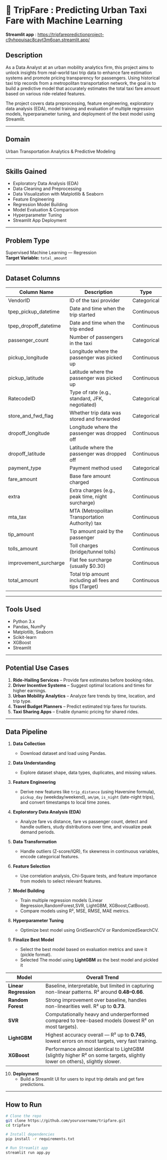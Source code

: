# 🚗 TripFare : Predicting Urban Taxi Fare with Machine Learning

**Streamlit app** : https://tripfarepredictionproject-c9vhppujsac8cayt3m6oan.streamlit.app/

## Description
As a Data Analyst at an urban mobility analytics firm, this project aims to unlock insights from real-world taxi trip data to enhance fare estimation systems and promote pricing transparency for passengers. Using historical taxi trip records from a metropolitan transportation network, the goal is to build a predictive model that accurately estimates the total taxi fare amount based on various ride-related features.

The project covers data preprocessing, feature engineering, exploratory data analysis (EDA), model training and evaluation of multiple regression models, hyperparameter tuning, and deployment of the best model using Streamlit.

---

## Domain
Urban Transportation Analytics & Predictive Modeling

---

## Skills Gained
- Exploratory Data Analysis (EDA)  
- Data Cleaning and Preprocessing  
- Data Visualization with Matplotlib & Seaborn  
- Feature Engineering  
- Regression Model Building  
- Model Evaluation & Comparison  
- Hyperparameter Tuning  
- Streamlit App Deployment  

---

## Problem Type
Supervised Machine Learning — Regression  
**Target Variable:** `total_amount`

---

## Dataset Columns

| Column Name           | Description                                      | Type         |
|-----------------------|------------------------------------------------|--------------|
| VendorID              | ID of the taxi provider                          | Categorical  |
| tpep_pickup_datetime  | Date and time when the trip started              | Continuous   |
| tpep_dropoff_datetime | Date and time when the trip ended                | Continuous   |
| passenger_count       | Number of passengers in the taxi                  | Categorical  |
| pickup_longitude      | Longitude where the passenger was picked up      | Continuous   |
| pickup_latitude       | Latitude where the passenger was picked up       | Continuous   |
| RatecodeID            | Type of rate (e.g., standard, JFK, negotiated)   | Categorical  |
| store_and_fwd_flag    | Whether trip data was stored and forwarded        | Categorical  |
| dropoff_longitude     | Longitude where the passenger was dropped off    | Continuous   |
| dropoff_latitude      | Latitude where the passenger was dropped off     | Continuous   |
| payment_type          | Payment method used                               | Categorical  |
| fare_amount           | Base fare amount charged                          | Continuous   |
| extra                 | Extra charges (e.g., peak time, night surcharge) | Continuous   |
| mta_tax               | MTA (Metropolitan Transportation Authority) tax | Continuous   |
| tip_amount            | Tip amount paid by the passenger                  | Continuous   |
| tolls_amount          | Toll charges (bridge/tunnel tolls)                 | Continuous   |
| improvement_surcharge | Flat fee surcharge (usually $0.30)                | Continuous   |
| total_amount          | Total trip amount including all fees and tips (Target) | Continuous |

---

## Tools Used
- Python 3.x  
- Pandas, NumPy  
- Matplotlib, Seaborn  
- Scikit-learn  
- XGBoost  
- Streamlit  

---

## Potential Use Cases
1. **Ride-Hailing Services** – Provide fare estimates before booking rides.  
2. **Driver Incentive Systems** – Suggest optimal locations and times for higher earnings.  
3. **Urban Mobility Analytics** – Analyze fare trends by time, location, and trip type.  
4. **Travel Budget Planners** – Predict estimated trip fares for tourists.  
5. **Taxi Sharing Apps** – Enable dynamic pricing for shared rides.  

---

## Data Pipeline

1. **Data Collection**  
   - Download dataset and load using Pandas.

2. **Data Understanding**  
   - Explore dataset shape, data types, duplicates, and missing values.

3. **Feature Engineering**  
   - Derive new features like `trip_distance` (using Haversine formula), `pickup_day` (weekday/weekend), `am/pm`, `is_night` (late-night trips), and convert timestamps to local time zones.

4. **Exploratory Data Analysis (EDA)**  
   - Analyze fare vs distance, fare vs passenger count, detect and handle outliers, study distributions over time, and visualize peak demand periods.

5. **Data Transformation**  
   - Handle outliers (Z-score/IQR), fix skewness in continuous variables, encode categorical features.

6. **Feature Selection**  
   - Use correlation analysis, Chi-Square tests, and feature importance from models to select relevant features.

7. **Model Building**  
   - Train multiple regression models (Linear Regression,RandomForest,SVR, LightGBM, XGBoost,CatBoost).  
   - Compare models using R², MSE, RMSE, MAE metrics.

8. **Hyperparameter Tuning**  
   - Optimize best model using GridSearchCV or RandomizedSearchCV.

9. **Finalize Best Model**  
   - Select the best model based on evaluation metrics and save it (pickle format).
   - Selected The model using **LightGBM** as the best model and pickled it
  
   
| Model                 | Overall Trend                                                                                                             |
| --------------------- | ------------------------------------------------------------------------------------------------------------------------- |
| **Linear Regression** | Baseline, interpretable, but limited in capturing non-linear patterns. R² around **0.48–0.66**.                           |
| **Random Forest**     | Strong improvement over baseline, handles non-linearities well. R² up to **0.73**.                                        |
| **SVR**               | Computationally heavy and underperformed compared to tree-based models (lowest R² on most targets).                       |
| **LightGBM**          | Highest accuracy overall — R² up to **0.745**, lowest errors on most targets, very fast training.                         |
| **XGBoost**           | Performance almost identical to LightGBM (slightly higher R² on some targets, slightly lower on others), slightly slower. |


10. **Deployment**  
    - Build a Streamlit UI for users to input trip details and get fare predictions.

---

## How to Run

```bash
# Clone the repo
git clone https://github.com/yourusername/tripfare.git
cd tripfare

# Install dependencies
pip install -r requirements.txt

# Run Streamlit app
streamlit run app.py
